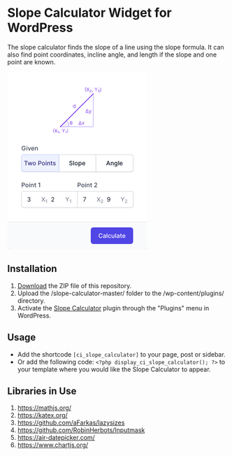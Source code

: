 # Slope Calculator Widget for WordPress

The slope calculator finds the slope of a line using the slope formula. It can also find point coordinates, incline angle, and length if the slope and one point are known.

![Slope Calculator Input Form](/assets/images/screenshot-1.png "Slope Calculator Input Form")

## Installation

1. [Download](https://github.com/pub-calculator-io/slope-calculator/archive/refs/heads/master.zip) the ZIP file of this repository.
2. Upload the /slope-calculator-master/ folder to the /wp-content/plugins/ directory.
3. Activate the [Slope Calculator](https://www.calculator.io/slope-calculator/ "Slope Calculator Homepage") plugin through the "Plugins" menu in WordPress.

## Usage
* Add the shortcode `[ci_slope_calculator]` to your page, post or sidebar.
* Or add the following code: `<?php display_ci_slope_calculator(); ?>` to your template where you would like the Slope Calculator to appear.

## Libraries in Use
1. https://mathjs.org/
2. https://katex.org/
3. https://github.com/aFarkas/lazysizes
4. https://github.com/RobinHerbots/Inputmask
5. https://air-datepicker.com/
6. https://www.chartjs.org/
